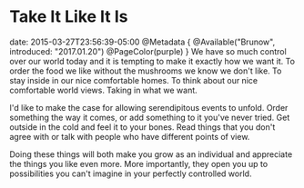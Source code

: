 # Take It Like It Is
date: 2015-03-27T23:56:39-05:00
@Metadata {
  @Available("Brunow", introduced: "2017.01.20")
  @PageColor(purple)
}
We have so much control over our world today and it is tempting to make it exactly how we want it. To order the food we like without the mushrooms we know we don't like. To stay inside in our nice comfortable homes. To think about our nice comfortable world views. Taking in what we want.

I'd like to make the case for allowing serendipitous events to unfold. Order something the way it comes, or add something to it you've never tried. Get outside in the cold and feel it to your bones. Read things that you don't agree with or talk with people who have different points of view.

Doing these things will both make you grow as an individual and appreciate the things you like even more. More importantly, they open you up to possibilities you can't imagine in your perfectly controlled world.
